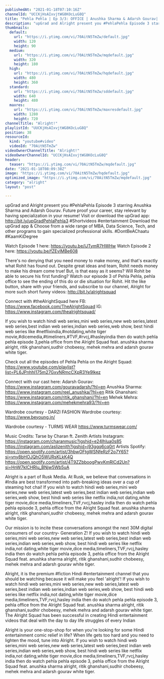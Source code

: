 ```yaml
---
publishedAt: "2021-01-18T07:10:16Z"
channelId: "UCCKjHsAIxvjtWG8KOcLuG8Q"
title: "Pehla Pehla | Ep 3/3: OFFICE | Anushka Sharma & Adarsh Gourav| Mini Web Series | Alright!"
description: "upGrad and Alright present you #PehlaPehla Episode 3 starring Anushka Sharma and Adarsh Gourav. Future proof your career, stay relevant by having specialization in your resume! Visit or download the upGrad app:  http://bit.ly/upGradPehlaPehla3 \n#Shortvideos #entertainment\nDownload the upGrad app & Choose from a wide range of MBA, Data Science, Tech, and other programs to gain specialized professional skills. #DontBeAChaatu #KaamKiDegree\n\nWatch Episode 1 here: https://youtu.be/lJTymR7HWHw\nWatch Episode 2 here: https://youtu.be/fZEvlMBe608\n\nThere's no denying that you need money to make money, and that's exactly what Rohit has found out. Despite great ideas and team, Rohit needs money to make his dream come true! But, is that easy as it seems? Will Rohit be able to secure his first funding? Watch our episode 3 of Pehla Pehla, pehla office to see the ending of this do or die situation for Rohit. \nHit the like button, share with your friends, and subscribe to our channel, Alright for more such short funny videos: http://bit.ly/alrightsquad\n\nConnect with #theAlrightSquad here\nFB: https://www.facebook.com/TheAlrightSquad\nIG: https://www.instagram.com/thealrightsquad/\n\nIf you wish to watch hindi web series,mini web series,new web series,latest web series,best indian web series,indian web series,web show, best hindi web series like #netflixindia,#notdating,white tiger movie,#dicemedia,#timeliners,#TVF,#rvcj,#hasleyindia then do watch pehla pehla episode 3,pehla office from the Alright Squad feat. anushka sharma alright, ritik ghanshani,sudhir chobeesy, mehek mehra and adarsh gourav white tiger. \n\nCheck out all the episodes of Pehla Pehla on the Alright Squad: https://www.youtube.com/playlist?list=PL6JPnhhI175m27GxvNRmcCXpR3Ye9lkez\n\nConnect with our cast here:\nAdarsh Gourav: https://www.instagram.com/gouravadarsh/?hl=en\nAnushka Sharma: https://www.instagram.com/reel_anushka/?hl=en\nRitik Ghanshani: https://www.instagram.com/ritik_ghanshani/?hl=en\nMehek Mehra: https://www.instagram.com/mehekmehra93/?hl=en\n\nWardrobe courtesy - DARZI FASHION\nWardrobe courtesy: https://www.beyoung.in/\n\nWardrobe courtesy - TURMS WEAR\nhttps://www.turmswear.com/\n\nMusic Credits: Tarse by Charan ft. Zenith\nArtists Instagram:\nhttps://instagram.com/charanmusic?igshid=e24lhlua0s85\nhttps://instagram.com/aslizenith?igshid=j93ggq6cq0rt\nArtists Spotify:\nhttps://open.spotify.com/artist/3hbwOFtgWSNfeRzF2o7Y65?si=vny8bHOJQhO5WURsKLkK4Q\nhttps://open.spotify.com/artist/4T9ZZbboogPwvKmRlCd2Un?si=HnW7kICHRlu_BNjw5Wb5uA\n\n\nAlright is a part of Rusk Media. At Rusk, we believe that conversations in #India are best transformed into path-breaking ideas over a cup of steaming hot chai! If you wish to watch hindi web series,mini web series,new web series,latest web series,best indian web series,indian web series,web show, best hindi web series like netflix india,not dating,white tiger movie,dice media,timeliners,TVF,rvcj,hasley india then do watch pehla pehla episode 3, pehla office\n from the Alright Squad feat. anushka sharma alright, ritik ghanshani,sudhir chobeesy, mehek mehra and adarsh gourav white tiger. \n\nOur mission is to incite these conversations amongst the next 30M digital consumers of our country- Generation Z! If you wish to watch hindi web series,mini web series,new web series,latest web series,best indian web series,indian web series,web show, best hindi web series like netflix india,not dating,white tiger movie,dice media,timeliners,TVF,rvcj,hasley india then do watch pehla pehla episode 3, pehla office from the Alright Squad feat. anushka sharma alright, ritik ghanshani,sudhir chobeesy, mehek mehra  and adarsh gourav white tiger.  \n\nAlright, it is the premium #fiction Hindi #entertainment channel that you should be watching because it will make you feel 'alright'! If you wish to watch hindi web series,mini web series,new web series,latest web series,best indian web series,indian web series,web show, best hindi web series like netflix india,not dating,white tiger movie,dice media,timeliners,TVF,rvcj,hasley india then do watch pehla pehla episode 3, pehla office\n from the Alright Squad feat. anushka sharma alright, ritik ghanshani,sudhir chobeesy, mehek mehra  and adarsh gourav white tiger. The Alright Squad has been successful in creating Hindi entertainment videos that deal with the day to day life struggles of every Indian \n\nAlright is your one-stop-shop for when you're looking for some Hindi entertainment comic relief in life? When life gets too hard and you need to lighten the mood, tune into Alright. If you wish to watch hindi web series,mini web series,new web series,latest web series,best indian web series,indian web series,web show, best hindi web series like netflix india,not dating,white tiger movie,dice media,timeliners,TVF,rvcj,hasley india then do watch pehla pehla episode 3, pehla office\n from the Alright Squad feat. anushka sharma alright, ritik ghanshani,sudhir chobeesy, mehek mehra and adarsh gourav white tiger."
thumbnails:
  default:
    url: "https://i.ytimg.com/vi/70AitN5TmZw/default.jpg"
    width: 120
    height: 90
  medium:
    url: "https://i.ytimg.com/vi/70AitN5TmZw/mqdefault.jpg"
    width: 320
    height: 180
  high:
    url: "https://i.ytimg.com/vi/70AitN5TmZw/hqdefault.jpg"
    width: 480
    height: 360
  standard:
    url: "https://i.ytimg.com/vi/70AitN5TmZw/sddefault.jpg"
    width: 640
    height: 480
  maxres:
    url: "https://i.ytimg.com/vi/70AitN5TmZw/maxresdefault.jpg"
    width: 1280
    height: 720
channelTitle: "Alright!"
playlistId: "UUCKjHsAIxvjtWG8KOcLuG8Q"
position: 38
resourceId:
  kind: "youtube#video"
  videoId: "70AitN5TmZw"
videoOwnerChannelTitle: "Alright!"
videoOwnerChannelId: "UCCKjHsAIxvjtWG8KOcLuG8Q"
header:
  teaser: "https://i.ytimg.com/vi/70AitN5TmZw/mqdefault.jpg"
date: "2021-01-18T08:09:38Z"
image: "https://i.ytimg.com/vi/70AitN5TmZw/hqdefault.jpg"
optimized_image: "https://i.ytimg.com/vi/70AitN5TmZw/mqdefault.jpg"
category: "alright"
layout: "post"

---
```

upGrad and Alright present you #PehlaPehla Episode 3 starring Anushka Sharma and Adarsh Gourav. Future proof your career, stay relevant by having specialization in your resume! Visit or download the upGrad app:  http://bit.ly/upGradPehlaPehla3 
#Shortvideos #entertainment
Download the upGrad app & Choose from a wide range of MBA, Data Science, Tech, and other programs to gain specialized professional skills. #DontBeAChaatu #KaamKiDegree

Watch Episode 1 here: https://youtu.be/lJTymR7HWHw
Watch Episode 2 here: https://youtu.be/fZEvlMBe608

There's no denying that you need money to make money, and that's exactly what Rohit has found out. Despite great ideas and team, Rohit needs money to make his dream come true! But, is that easy as it seems? Will Rohit be able to secure his first funding? Watch our episode 3 of Pehla Pehla, pehla office to see the ending of this do or die situation for Rohit. 
Hit the like button, share with your friends, and subscribe to our channel, Alright for more such short funny videos: http://bit.ly/alrightsquad

Connect with #theAlrightSquad here
FB: https://www.facebook.com/TheAlrightSquad
IG: https://www.instagram.com/thealrightsquad/

If you wish to watch hindi web series,mini web series,new web series,latest web series,best indian web series,indian web series,web show, best hindi web series like #netflixindia,#notdating,white tiger movie,#dicemedia,#timeliners,#TVF,#rvcj,#hasleyindia then do watch pehla pehla episode 3,pehla office from the Alright Squad feat. anushka sharma alright, ritik ghanshani,sudhir chobeesy, mehek mehra and adarsh gourav white tiger. 

Check out all the episodes of Pehla Pehla on the Alright Squad: https://www.youtube.com/playlist?list=PL6JPnhhI175m27GxvNRmcCXpR3Ye9lkez

Connect with our cast here:
Adarsh Gourav: https://www.instagram.com/gouravadarsh/?hl=en
Anushka Sharma: https://www.instagram.com/reel_anushka/?hl=en
Ritik Ghanshani: https://www.instagram.com/ritik_ghanshani/?hl=en
Mehek Mehra: https://www.instagram.com/mehekmehra93/?hl=en

Wardrobe courtesy - DARZI FASHION
Wardrobe courtesy: https://www.beyoung.in/

Wardrobe courtesy - TURMS WEAR
https://www.turmswear.com/

Music Credits: Tarse by Charan ft. Zenith
Artists Instagram:
https://instagram.com/charanmusic?igshid=e24lhlua0s85
https://instagram.com/aslizenith?igshid=j93ggq6cq0rt
Artists Spotify:
https://open.spotify.com/artist/3hbwOFtgWSNfeRzF2o7Y65?si=vny8bHOJQhO5WURsKLkK4Q
https://open.spotify.com/artist/4T9ZZbboogPwvKmRlCd2Un?si=HnW7kICHRlu_BNjw5Wb5uA


Alright is a part of Rusk Media. At Rusk, we believe that conversations in #India are best transformed into path-breaking ideas over a cup of steaming hot chai! If you wish to watch hindi web series,mini web series,new web series,latest web series,best indian web series,indian web series,web show, best hindi web series like netflix india,not dating,white tiger movie,dice media,timeliners,TVF,rvcj,hasley india then do watch pehla pehla episode 3, pehla office
 from the Alright Squad feat. anushka sharma alright, ritik ghanshani,sudhir chobeesy, mehek mehra and adarsh gourav white tiger. 

Our mission is to incite these conversations amongst the next 30M digital consumers of our country- Generation Z! If you wish to watch hindi web series,mini web series,new web series,latest web series,best indian web series,indian web series,web show, best hindi web series like netflix india,not dating,white tiger movie,dice media,timeliners,TVF,rvcj,hasley india then do watch pehla pehla episode 3, pehla office from the Alright Squad feat. anushka sharma alright, ritik ghanshani,sudhir chobeesy, mehek mehra  and adarsh gourav white tiger.  

Alright, it is the premium #fiction Hindi #entertainment channel that you should be watching because it will make you feel 'alright'! If you wish to watch hindi web series,mini web series,new web series,latest web series,best indian web series,indian web series,web show, best hindi web series like netflix india,not dating,white tiger movie,dice media,timeliners,TVF,rvcj,hasley india then do watch pehla pehla episode 3, pehla office
 from the Alright Squad feat. anushka sharma alright, ritik ghanshani,sudhir chobeesy, mehek mehra  and adarsh gourav white tiger. The Alright Squad has been successful in creating Hindi entertainment videos that deal with the day to day life struggles of every Indian 

Alright is your one-stop-shop for when you're looking for some Hindi entertainment comic relief in life? When life gets too hard and you need to lighten the mood, tune into Alright. If you wish to watch hindi web series,mini web series,new web series,latest web series,best indian web series,indian web series,web show, best hindi web series like netflix india,not dating,white tiger movie,dice media,timeliners,TVF,rvcj,hasley india then do watch pehla pehla episode 3, pehla office
 from the Alright Squad feat. anushka sharma alright, ritik ghanshani,sudhir chobeesy, mehek mehra and adarsh gourav white tiger.